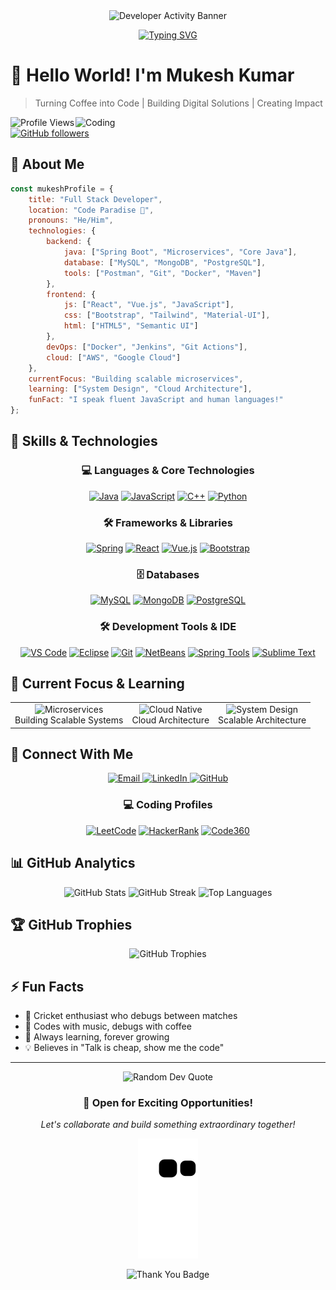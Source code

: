 <div align="center">
  <img width="100%" height="250" src="https://user-images.githubusercontent.com/74038190/241765440-80728820-e06b-4f96-9c9e-9df46f0cc0a5.gif" alt="Developer Activity Banner">

  [![Typing SVG](https://readme-typing-svg.herokuapp.com?font=Fira+Code&pause=1000&width=435&lines=Full+Stack+Developer;Software+Engineer;Problem+Solver;Open+Source+Enthusiast)](https://git.io/typing-svg)
</div>

# 👋 Hello World! I'm Mukesh Kumar

> Turning Coffee into Code | Building Digital Solutions | Creating Impact

<img align="right" alt="Coding" width="400" src="https://cdn.dribbble.com/users/1162077/screenshots/3848914/programmer.gif">

![Profile Views](https://komarev.com/ghpvc/?username=Mukeshkr60&label=Profile%20views&color=0e75b6&style=flat)
[![GitHub followers](https://img.shields.io/github/followers/Mukeshkr60?label=Followers&style=social)](https://github.com/Mukeshkr60)

## 💫 About Me

```javascript
const mukeshProfile = {
    title: "Full Stack Developer",
    location: "Code Paradise 🌴",
    pronouns: "He/Him",
    technologies: {
        backend: {
            java: ["Spring Boot", "Microservices", "Core Java"],
            database: ["MySQL", "MongoDB", "PostgreSQL"],
            tools: ["Postman", "Git", "Docker", "Maven"]
        },
        frontend: {
            js: ["React", "Vue.js", "JavaScript"],
            css: ["Bootstrap", "Tailwind", "Material-UI"],
            html: ["HTML5", "Semantic UI"]
        },
        devOps: ["Docker", "Jenkins", "Git Actions"],
        cloud: ["AWS", "Google Cloud"]
    },
    currentFocus: "Building scalable microservices",
    learning: ["System Design", "Cloud Architecture"],
    funFact: "I speak fluent JavaScript and human languages!"
};
```

## 🚀 Skills & Technologies

<div align="center">

### 💻 Languages & Core Technologies
[![Java](https://img.shields.io/badge/Java-ED8B00?style=for-the-badge&logo=java&logoColor=white)](https://www.java.com)
[![JavaScript](https://img.shields.io/badge/JavaScript-F7DF1E?style=for-the-badge&logo=javascript&logoColor=black)](https://javascript.com)
[![C++](https://img.shields.io/badge/C++-00599C?style=for-the-badge&logo=c%2B%2B&logoColor=white)](https://isocpp.org)
[![Python](https://img.shields.io/badge/Python-3776AB?style=for-the-badge&logo=python&logoColor=white)](https://python.org)

### 🛠 Frameworks & Libraries
[![Spring](https://img.shields.io/badge/Spring-6DB33F?style=for-the-badge&logo=spring&logoColor=white)](https://spring.io)
[![React](https://img.shields.io/badge/React-20232A?style=for-the-badge&logo=react&logoColor=61DAFB)](https://reactjs.org)
[![Vue.js](https://img.shields.io/badge/Vue.js-35495E?style=for-the-badge&logo=vue.js&logoColor=4FC08D)](https://vuejs.org)
[![Bootstrap](https://img.shields.io/badge/Bootstrap-563D7C?style=for-the-badge&logo=bootstrap&logoColor=white)](https://getbootstrap.com)

### 🗄️ Databases
[![MySQL](https://img.shields.io/badge/MySQL-4479A1?style=for-the-badge&logo=mysql&logoColor=white)](https://www.mysql.com)
[![MongoDB](https://img.shields.io/badge/MongoDB-47A248?style=for-the-badge&logo=mongodb&logoColor=white)](https://www.mongodb.com)
[![PostgreSQL](https://img.shields.io/badge/PostgreSQL-316192?style=for-the-badge&logo=postgresql&logoColor=white)](https://www.postgresql.org)

### 🛠️ Development Tools & IDE
[![VS Code](https://img.shields.io/badge/VS_Code-0078D4?style=for-the-badge&logo=visual%20studio%20code&logoColor=white)](https://code.visualstudio.com)
[![Eclipse](https://img.shields.io/badge/Eclipse-2C2255?style=for-the-badge&logo=eclipse&logoColor=white)](https://eclipse.org)
[![Git](https://img.shields.io/badge/Git-F05032?style=for-the-badge&logo=git&logoColor=white)](https://git-scm.com)
[![NetBeans](https://img.shields.io/badge/NetBeans-1B6AC6?style=for-the-badge&logo=apache%20netbeans%20IDE&logoColor=white)](https://netbeans.apache.org)
[![Spring Tools](https://img.shields.io/badge/Spring_Tools-6DB33F?style=for-the-badge&logo=spring&logoColor=white)](https://spring.io/tools)
[![Sublime Text](https://img.shields.io/badge/Sublime_Text-FF9800?style=for-the-badge&logo=sublime-text&logoColor=white)](https://www.sublimetext.com)
</div>

## 🎯 Current Focus & Learning

<div align="center">
  <table>
    <tr>
      <td align="center">
        <img src="https://img.shields.io/badge/-Microservices-FF4785?style=for-the-badge" alt="Microservices"/>
        <br />
        Building Scalable Systems
      </td>
      <td align="center">
        <img src="https://img.shields.io/badge/-Cloud_Native-326CE5?style=for-the-badge" alt="Cloud Native"/>
        <br />
        Cloud Architecture
      </td>
      <td align="center">
        <img src="https://img.shields.io/badge/-System_Design-FF6B6B?style=for-the-badge" alt="System Design"/>
        <br />
        Scalable Architecture
      </td>
    </tr>
  </table>
</div>

## 🔗 Connect With Me

<div align="center">
  <a href="mailto:krmukesh160@gmail.com">
    <img src="https://img.shields.io/badge/Email-D14836?style=for-the-badge&logo=gmail&logoColor=white" alt="Email"/>
  </a>
  <a href="https://www.linkedin.com/in/mukesh-kumar60">
    <img src="https://img.shields.io/badge/LinkedIn-0077B5?style=for-the-badge&logo=linkedin&logoColor=white" alt="LinkedIn"/>
  </a>
  <a href="https://github.com/Mukeshkr60">
    <img src="https://img.shields.io/badge/GitHub-100000?style=for-the-badge&logo=github&logoColor=white" alt="GitHub"/>
  </a>
  
  ### 💻 Coding Profiles
  [![LeetCode](https://img.shields.io/badge/-LeetCode-FFA116?style=for-the-badge&logo=LeetCode&logoColor=black)](https://leetcode.com/krmukesh160)
  [![HackerRank](https://img.shields.io/badge/-Hackerrank-2EC866?style=for-the-badge&logo=HackerRank&logoColor=white)](https://www.hackerrank.com/krmukesh160)
  [![Code360](https://img.shields.io/badge/-Code360-0077B5?style=for-the-badge&logo=Naukri&logoColor=white)](https://www.naukri.com/code360/profile/Mukesh_kr_60)
</div>

## 📊 GitHub Analytics

<div align="center">
  <img src="https://github-readme-stats.vercel.app/api?username=Mukeshkr60&show_icons=true&theme=tokyonight" alt="GitHub Stats" height="165">
  <img src="https://github-readme-streak-stats.herokuapp.com/?user=Mukeshkr60&theme=tokyonight" alt="GitHub Streak" height="165">

  <img src="https://github-readme-stats.vercel.app/api/top-langs/?username=Mukeshkr60&layout=compact&theme=tokyonight" alt="Top Languages">
</div>

## 🏆 GitHub Trophies
<div align="center">
  <img src="https://github-profile-trophy.vercel.app/?username=Mukeshkr60&theme=nord&column=7" alt="GitHub Trophies">
</div>

## ⚡ Fun Facts
- 🏏 Cricket enthusiast who debugs between matches
- 🎵 Codes with music, debugs with coffee
- 🌱 Always learning, forever growing
- 💡 Believes in "Talk is cheap, show me the code"

---

<div align="center">
  <img src="https://quotes-github-readme.vercel.app/api?type=horizontal&theme=tokyonight" alt="Random Dev Quote">
  
  ### 🚀 Open for Exciting Opportunities!
  
  <i>Let's collaborate and build something extraordinary together!</i>
  
  ![Snake animation](https://github.com/rafaballerini/rafaballerini/blob/output/github-contribution-grid-snake.svg)
  
  <img src="https://custom-icon-badges.demolab.com/badge/-Thank%20You%20For%20Visiting!-blue?style=for-the-badge&logoColor=white&logo=heart" alt="Thank You Badge">
</div>

